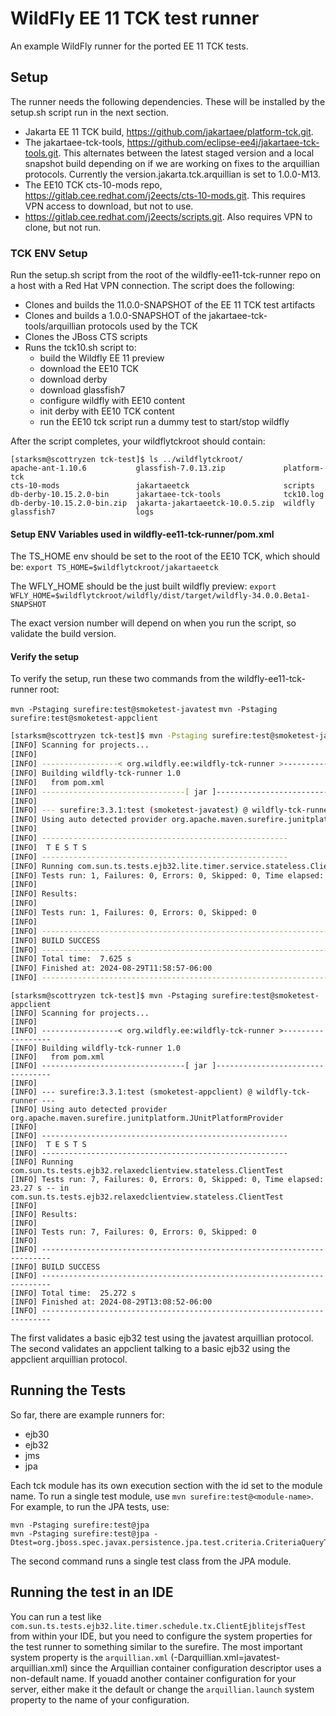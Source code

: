 # WildFly EE 11 TCK test runner
An example WildFly runner for the ported EE 11 TCK tests.

## Setup

The runner needs the following dependencies. These will be installed by the setup.sh script run in the next section.

* Jakarta EE 11 TCK build, https://github.com/jakartaee/platform-tck.git.
* The jakartaee-tck-tools, https://github.com/eclipse-ee4j/jakartaee-tck-tools.git. This alternates between the latest staged version and a local snapshot build depending on if we are working on fixes to the arquillian protocols. Currently the version.jakarta.tck.arquillian is set to 1.0.0-M13.
* The EE10 TCK cts-10-mods repo, https://gitlab.cee.redhat.com/j2eects/cts-10-mods.git. This requires VPN access to download, but not to use.
* https://gitlab.cee.redhat.com/j2eects/scripts.git. Also requires VPN to clone, but not run.

### TCK ENV Setup
Run the setup.sh script from the root of the wildfly-ee11-tck-runner repo on a host with a Red Hat VPN connection. The script does the following:

* Clones and builds the 11.0.0-SNAPSHOT of the EE 11 TCK test artifacts
* Clones and builds a 1.0.0-SNAPSHOT of the jakartaee-tck-tools/arquillian protocols used by the TCK
* Clones the JBoss CTS scripts
* Runs the tck10.sh script to:
  * build the Wildfly EE 11 preview
  * download the EE10 TCK
  * download derby
  * download glassfish7
  * configure wildfly with EE10 content
  * init derby with EE10 TCK content
  * run the EE10 tck script run a dummy test to start/stop wildfly


After the script completes, your wildflytckroot should contain:

```
[starksm@scottryzen tck-test]$ ls ../wildflytckroot/
apache-ant-1.10.6           glassfish-7.0.13.zip             platform-tck
cts-10-mods                 jakartaeetck                     scripts
db-derby-10.15.2.0-bin      jakartaee-tck-tools              tck10.log
db-derby-10.15.2.0-bin.zip  jakarta-jakartaeetck-10.0.5.zip  wildfly
glassfish7                  logs
```

#### Setup ENV Variables used in wildfly-ee11-tck-runner/pom.xml
The TS_HOME env should be set to the root of the EE10 TCK, which should be:
`export TS_HOME=$wildflytckroot/jakartaeetck`

The WFLY_HOME should be the just built wildfly preview:
`export WFLY_HOME=$wildflytckroot/wildfly/dist/target/wildfly-34.0.0.Beta1-SNAPSHOT`

The exact version number will depend on when you run the script, so validate the build version.

#### Verify the setup
To verify the setup, run these two commands from the wildfly-ee11-tck-runner root:

`mvn -Pstaging surefire:test@smoketest-javatest`
`mvn -Pstaging surefire:test@smoketest-appclient`

```bash
[starksm@scottryzen tck-test]$ mvn -Pstaging surefire:test@smoketest-javatest
[INFO] Scanning for projects...
[INFO] 
[INFO] -----------------< org.wildfly.ee:wildfly-tck-runner >------------------
[INFO] Building wildfly-tck-runner 1.0
[INFO]   from pom.xml
[INFO] --------------------------------[ jar ]---------------------------------
[INFO] 
[INFO] --- surefire:3.3.1:test (smoketest-javatest) @ wildfly-tck-runner ---
[INFO] Using auto detected provider org.apache.maven.surefire.junitplatform.JUnitPlatformProvider
[INFO] 
[INFO] -------------------------------------------------------
[INFO]  T E S T S
[INFO] -------------------------------------------------------
[INFO] Running com.sun.ts.tests.ejb32.lite.timer.service.stateless.ClientEjbliteservletTest
[INFO] Tests run: 1, Failures: 0, Errors: 0, Skipped: 0, Time elapsed: 5.635 s -- in com.sun.ts.tests.ejb32.lite.timer.service.stateless.ClientEjbliteservletTest
[INFO] 
[INFO] Results:
[INFO] 
[INFO] Tests run: 1, Failures: 0, Errors: 0, Skipped: 0
[INFO] 
[INFO] ------------------------------------------------------------------------
[INFO] BUILD SUCCESS
[INFO] ------------------------------------------------------------------------
[INFO] Total time:  7.625 s
[INFO] Finished at: 2024-08-29T11:58:57-06:00
[INFO] ------------------------------------------------------------------------
```

```
[starksm@scottryzen tck-test]$ mvn -Pstaging surefire:test@smoketest-appclient
[INFO] Scanning for projects...
[INFO] 
[INFO] -----------------< org.wildfly.ee:wildfly-tck-runner >------------------
[INFO] Building wildfly-tck-runner 1.0
[INFO]   from pom.xml
[INFO] --------------------------------[ jar ]---------------------------------
[INFO] 
[INFO] --- surefire:3.3.1:test (smoketest-appclient) @ wildfly-tck-runner ---
[INFO] Using auto detected provider org.apache.maven.surefire.junitplatform.JUnitPlatformProvider
[INFO] 
[INFO] -------------------------------------------------------
[INFO]  T E S T S
[INFO] -------------------------------------------------------
[INFO] Running com.sun.ts.tests.ejb32.relaxedclientview.stateless.ClientTest
[INFO] Tests run: 7, Failures: 0, Errors: 0, Skipped: 0, Time elapsed: 23.27 s -- in com.sun.ts.tests.ejb32.relaxedclientview.stateless.ClientTest
[INFO] 
[INFO] Results:
[INFO] 
[INFO] Tests run: 7, Failures: 0, Errors: 0, Skipped: 0
[INFO] 
[INFO] ------------------------------------------------------------------------
[INFO] BUILD SUCCESS
[INFO] ------------------------------------------------------------------------
[INFO] Total time:  25.272 s
[INFO] Finished at: 2024-08-29T13:08:52-06:00
[INFO] ------------------------------------------------------------------------
```

The first validates a basic ejb32 test using the javatest arquillian protocol. The second validates an appclient talking to a basic ejb32 using the appclient arquillian protocol.



## Running the Tests

So far, there are example runners for:

* ejb30
* ejb32
* jms
* jpa

Each tck module has its own execution section with the id set to the module name. To run a single test module, use `mvn surefire:test@<module-name>`. For example, to run the JPA tests, use:

```shell
mvn -Pstaging surefire:test@jpa
mvn -Pstaging surefire:test@jpa -Dtest=org.jboss.spec.javax.persistence.jpa.test.criteria.CriteriaQueryTest
```
The second command runs a single test class from the JPA module.


## Running the test in an IDE
You can run a test like `com.sun.ts.tests.ejb32.lite.timer.schedule.tx.ClientEjblitejsfTest` from within your IDE, but you need to configure the system properties for the test runner to something similar to the surefire. The most important system property is the `arquillian.xml` (-Darquillian.xml=javatest-arquillian.xml) since the Arquillian container configuration descriptor uses a non-default name. If youadd another container configuration for your server, either make it the default or change the `arquillian.launch` system property to the name of your configuration.

